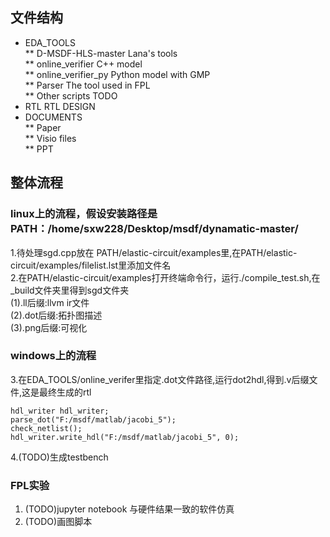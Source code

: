 ## 文件结构
* EDA_TOOLS  
** D-MSDF-HLS-master                  Lana's tools  
** online_verifier                    C++ model  
** online_verifier_py                 Python model with GMP  
** Parser                             The tool used in FPL  
** Other scripts                      TODO  
* RTL                                 RTL DESIGN  
* DOCUMENTS  
** Paper  
** Visio files  
** PPT  

## 整体流程
### linux上的流程，假设安装路径是PATH：/home/sxw228/Desktop/msdf/dynamatic-master/
1.待处理sgd.cpp放在 PATH/elastic-circuit/examples里,在PATH/elastic-circuit/examples/filelist.lst里添加文件名  
2.在PATH/elastic-circuit/examples打开终端命令行，运行./compile_test.sh,在_build文件夹里得到sgd文件夹  
(1).ll后缀:llvm ir文件  
(2).dot后缀:拓扑图描述  
(3).png后缀:可视化  

### windows上的流程
3.在EDA_TOOLS/online_verifer里指定.dot文件路径,运行dot2hdl,得到.v后缀文件,这是最终生成的rtl  
```
hdl_writer hdl_writer;
parse_dot("F:/msdf/matlab/jacobi_5");
check_netlist();
hdl_writer.write_hdl("F:/msdf/matlab/jacobi_5", 0);
```
4.(TODO)生成testbench  

### FPL实验
1. (TODO)jupyter notebook 与硬件结果一致的软件仿真
2. (TODO)画图脚本 
